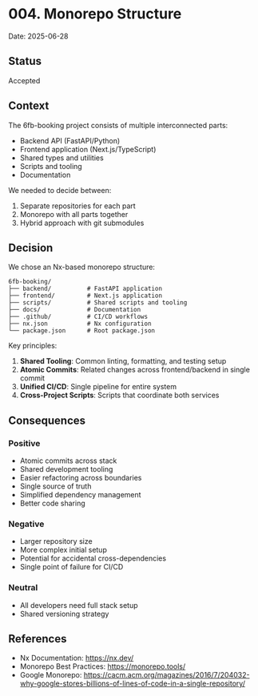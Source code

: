 # 004. Monorepo Structure

Date: 2025-06-28

## Status

Accepted

## Context

The 6fb-booking project consists of multiple interconnected parts:
- Backend API (FastAPI/Python)
- Frontend application (Next.js/TypeScript)
- Shared types and utilities
- Scripts and tooling
- Documentation

We needed to decide between:
1. Separate repositories for each part
2. Monorepo with all parts together
3. Hybrid approach with git submodules

## Decision

We chose an Nx-based monorepo structure:

```
6fb-booking/
├── backend/          # FastAPI application
├── frontend/         # Next.js application
├── scripts/          # Shared scripts and tooling
├── docs/             # Documentation
├── .github/          # CI/CD workflows
├── nx.json           # Nx configuration
└── package.json      # Root package.json
```

Key principles:
1. **Shared Tooling**: Common linting, formatting, and testing setup
2. **Atomic Commits**: Related changes across frontend/backend in single commit
3. **Unified CI/CD**: Single pipeline for entire system
4. **Cross-Project Scripts**: Scripts that coordinate both services

## Consequences

### Positive
- Atomic commits across stack
- Shared development tooling
- Easier refactoring across boundaries
- Single source of truth
- Simplified dependency management
- Better code sharing

### Negative
- Larger repository size
- More complex initial setup
- Potential for accidental cross-dependencies
- Single point of failure for CI/CD

### Neutral
- All developers need full stack setup
- Shared versioning strategy

## References

- Nx Documentation: https://nx.dev/
- Monorepo Best Practices: https://monorepo.tools/
- Google Monorepo: https://cacm.acm.org/magazines/2016/7/204032-why-google-stores-billions-of-lines-of-code-in-a-single-repository/
